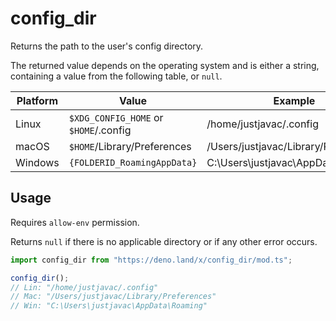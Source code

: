 # config_dir

Returns the path to the user's config directory.

The returned value depends on the operating system and is either a string,
containing a value from the following table, or `null`.

|Platform | Value                                 | Example                              |
| ------- | ------------------------------------- | ------------------------------------ |
| Linux   | `$XDG_CONFIG_HOME` or `$HOME`/.config | /home/justjavac/.config              |
| macOS   | `$HOME`/Library/Preferences           | /Users/justjavac/Library/Preferences |
| Windows | `{FOLDERID_RoamingAppData}`           | C:\Users\justjavac\AppData\Roaming   |

## Usage

Requires `allow-env` permission.

Returns `null` if there is no applicable directory or if any other error occurs.

```ts
import config_dir from "https://deno.land/x/config_dir/mod.ts";

config_dir();
// Lin: "/home/justjavac/.config"
// Mac: "/Users/justjavac/Library/Preferences"
// Win: "C:\Users\justjavac\AppData\Roaming"
```
